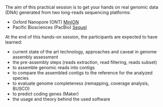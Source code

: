 The aim of this practical session is to get your hands on real genomic data (DNA) generated from two long-reads sequencing platforms:

* Oxford Nanopore (ONT) [MinION](https://nanoporetech.com/products/minion)
* Pacific Biosciences (PacBio) [Sequel](http://www.pacb.com/products-and-services/pacbio-systems/sequel/)


At the end of this hands-on session, the participants are expected to have learned:

- current state of the art technology, approaches and caveat in genome assembly assessment
- the pre-assembly steps (reads extraction, read filtering, reads subset)
- to assemble genomic reads into contigs
- to compare the assembled contigs to the reference for the analyzed species
- to evaluate genome completeness (remapping, coverage analysis, BUSCO)
- to predict coding genes (Maker)
- the usage and theory behind the used software

